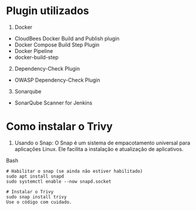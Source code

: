 
# Plugin utilizados

1. Docker
- CloudBees Docker Build and Publish plugin
- Docker Compose Build Step Plugin
- Docker Pipeline
- docker-build-step
  
2. Dependency-Check Plugin
- OWASP Dependency-Check Plugin

3. Sonarqube
- SonarQube Scanner for Jenkins


# Como instalar o Trivy

1. Usando o Snap:
O Snap é um sistema de empacotamento universal para aplicações Linux. Ele facilita a instalação e atualização de aplicativos.

Bash
```
# Habilitar o snap (se ainda não estiver habilitado)
sudo apt install snapd
sudo systemctl enable --now snapd.socket

# Instalar o Trivy
sudo snap install trivy
Use o código com cuidado.
```
